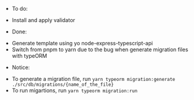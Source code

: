 * To do:
- Install and apply validator
* Done:
- Generate template using yo node-express-typescript-api
- Switch from pnpm to yarn due to the bug when generate migration files with typeORM 

* Notice:
- To generate a migration file, run ```yarn typeorm migration:generate ./src/db/migrations/{name_of_the_file}```
- To run migartions, run  ```yarn typeorm migration:run```